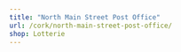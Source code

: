 ```yaml
---
title: "North Main Street Post Office"
url: /cork/north-main-street-post-office/
shop: Lotterie
---
```

